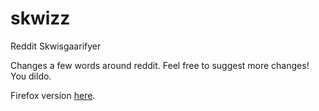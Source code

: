 skwizz
======

Reddit Skwisgaarifyer

Changes a few words around reddit. Feel free to suggest more changes! You dildo.

Firefox version [here](https://github.com/hellmanhellman/skwizz-firefox).
